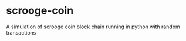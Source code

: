 # scrooge-coin

A simulation of scrooge coin block chain running in python with random transactions
